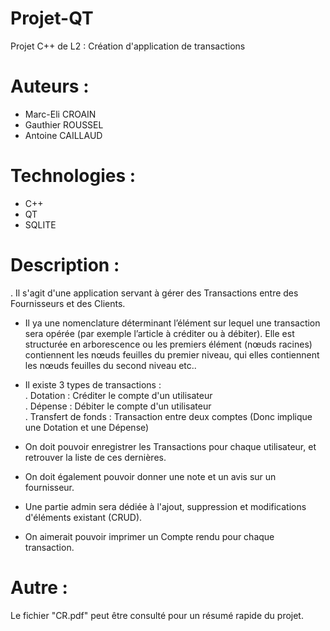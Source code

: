 # Projet-QT
Projet C++ de L2 : Création d'application de transactions

# Auteurs : 

- Marc-Eli CROAIN </br>
- Gauthier ROUSSEL </br>
- Antoine CAILLAUD </br>

# Technologies :

- C++ </br>
- QT  </br>
- SQLITE </br>


# Description :

 . Il s'agit d'une application servant à gérer des Transactions entre des Fournisseurs et des Clients. 

- Il ya une nomenclature déterminant l’élément sur lequel une transaction sera opérée (par exemple l’article à créditer ou à débiter). Elle est structurée en arborescence ou les premiers élément (nœuds racines) contiennent les nœuds feuilles du premier niveau, qui elles contiennent les nœuds feuilles du second niveau etc..
- Il existe 3 types de transactions :  </br>
 . Dotation : Créditer le compte d'un utilisateur </br>
 . Dépense : Débiter le compte d'un utilisateur </br>
 . Transfert de fonds : Transaction entre deux comptes (Donc implique une Dotation et une Dépense) </br>
 
- On doit pouvoir enregistrer les Transactions pour chaque utilisateur, et retrouver la liste de ces dernières. </br>
- On doit également pouvoir donner une note et un avis sur un fournisseur.  </br>
- Une partie admin sera dédiée à l'ajout, suppression et modifications d'éléments existant (CRUD).  </br>
- On aimerait pouvoir imprimer un Compte rendu pour chaque transaction.  </br>

# Autre :

Le fichier "CR.pdf" peut être consulté pour un résumé rapide du projet.



